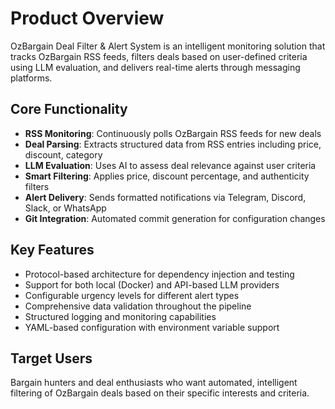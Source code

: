 # Product Overview

OzBargain Deal Filter & Alert System is an intelligent monitoring solution that tracks OzBargain RSS feeds, filters deals based on user-defined criteria using LLM evaluation, and delivers real-time alerts through messaging platforms.

## Core Functionality

- **RSS Monitoring**: Continuously polls OzBargain RSS feeds for new deals
- **Deal Parsing**: Extracts structured data from RSS entries including price, discount, category
- **LLM Evaluation**: Uses AI to assess deal relevance against user criteria
- **Smart Filtering**: Applies price, discount percentage, and authenticity filters
- **Alert Delivery**: Sends formatted notifications via Telegram, Discord, Slack, or WhatsApp
- **Git Integration**: Automated commit generation for configuration changes

## Key Features

- Protocol-based architecture for dependency injection and testing
- Support for both local (Docker) and API-based LLM providers
- Configurable urgency levels for different alert types
- Comprehensive data validation throughout the pipeline
- Structured logging and monitoring capabilities
- YAML-based configuration with environment variable support

## Target Users

Bargain hunters and deal enthusiasts who want automated, intelligent filtering of OzBargain deals based on their specific interests and criteria.